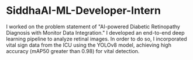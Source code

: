 # SiddhaAI-ML-Developer-Intern
I worked on the problem statement of "AI-powered Diabetic Retinopathy Diagnosis with Monitor Data Integration." I developed an end-to-end deep learning pipeline to analyze retinal images. In order to do so, I incorporated vital sign data from the ICU using the YOLOv8 model, achieving high accuracy (mAP50 greater than 0.98) for vital detection. 
